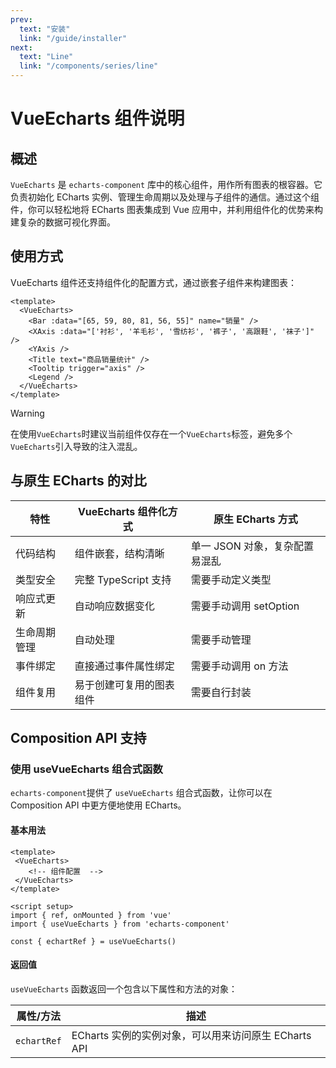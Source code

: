 ```yaml
---
prev:
  text: "安装"
  link: "/guide/installer"
next:
  text: "Line"
  link: "/components/series/line"
---
```


# VueEcharts 组件说明

## 概述

`VueEcharts` 是 `echarts-component` 库中的核心组件，用作所有图表的根容器。它负责初始化 ECharts 实例、管理生命周期以及处理与子组件的通信。通过这个组件，你可以轻松地将 ECharts 图表集成到 Vue 应用中，并利用组件化的优势来构建复杂的数据可视化界面。

## 使用方式

VueEcharts 组件还支持组件化的配置方式，通过嵌套子组件来构建图表：

```vue
<template>
  <VueEcharts>
    <Bar :data="[65, 59, 80, 81, 56, 55]" name="销量" />
    <XAxis :data="['衬衫', '羊毛衫', '雪纺衫', '裤子', '高跟鞋', '袜子']" />
    <YAxis />
    <Title text="商品销量统计" />
    <Tooltip trigger="axis" />
    <Legend />
  </VueEcharts>
</template>
```

> [!WARNING]
> 在使用`VueEcharts`时建议当前组件仅存在一个`VueEcharts`标签，避免多个`VueEcharts`引入导致的注入混乱。

## 与原生 ECharts 的对比

| 特性                 | VueEcharts 组件化方式               | 原生 ECharts 方式               |
|----------------------|-------------------------------------|----------------------------------|
| 代码结构             | 组件嵌套，结构清晰                  | 单一 JSON 对象，复杂配置易混乱   |
| 类型安全             | 完整 TypeScript 支持                | 需要手动定义类型                |
| 响应式更新           | 自动响应数据变化                    | 需要手动调用 setOption          |
| 生命周期管理         | 自动处理                            | 需要手动管理                   |
| 事件绑定             | 直接通过事件属性绑定                | 需要手动调用 on 方法            |
| 组件复用             | 易于创建可复用的图表组件            | 需要自行封装                   |

## Composition API 支持

### 使用 useVueEcharts 组合式函数

`echarts-component`提供了 `useVueEcharts` 组合式函数，让你可以在 Composition API 中更方便地使用 ECharts。

#### 基本用法

```vue
<template>
 <VueEcharts>
    <!-- 组件配置  -->
 </VueEcharts>
</template>

<script setup>
import { ref, onMounted } from 'vue'
import { useVueEcharts } from 'echarts-component'

const { echartRef } = useVueEcharts()

```

#### 返回值

`useVueEcharts` 函数返回一个包含以下属性和方法的对象：

| 属性/方法       | 描述                                                                 |
|-----------------|----------------------------------------------------------------------|
| `echartRef` | ECharts 实例的实例对象，可以用来访问原生 ECharts API                |
